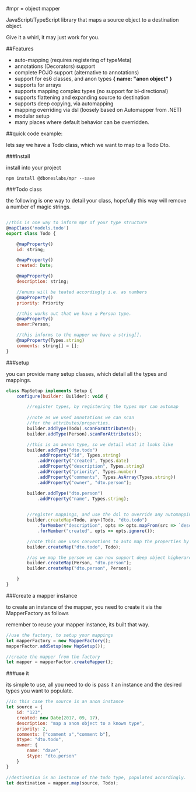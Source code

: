 #mpr = object mapper

JavaScript/TypeScript library that maps a source object to a destination object.

Give it a whirl, it may just work for you.

##Features 

* auto-mapping (requires registering of typeMeta)
* annotations (Decorators) support
* complete POJO support (alternative to annotations)
* support for es6 classes, and anon types **{ name: "anon object" }**
* supports for arrays 
* supports mapping complex types (no support for bi-directional)
* supports flattening and expanding source to destination
* supports deep copying, via automapping 
* mapping overriding via dsl (loosely based on Automapper from .NET)
* modular setup
* many places where default behavior can be overridden.

##quick code example:

lets say we have a Todo class, which we want to map to a Todo Dto.

###Install

install into your project

```
npm install @dboneslabs/mpr --save
```

###Todo class

the following is one way to detail your class, hopefully this way will remove a number of magic strings.

```javascript

//this is one way to inform mpr of your type structure
@mapClass('models.todo')
export class Todo {

    @mapProperty()
    id: string;

    @mapProperty()
    created: Date;

    @mapProperty()
    description: string;

    //enums will be teated accordingly i.e. as numbers
    @mapProperty()
    priority: Priority

    //this works out that we have a Person type.
    @mapProperty()
    owner:Person;

    //this informs to the mapper we have a string[].
    @mapProperty(Types.string)
    comments: string[] = [];
}
```



###setup

you can provide many setup classes, which detail all the types and mappings.

```javascript
class MapSetup implements Setup {
    configure(builder: Builder): void {

        //register types, by registering the types mpr can automap
        
        //note as we used annotations we can scan 
        //for the attributes/properties.
        builder.addType(Todo).scanForAttributes();
        builder.addType(Person).scanForAttributes();

        //this is an annon type, so we detail what it looks like
        builder.addType("dto.todo")
            .addProperty("id", Types.string)
            .addProperty("created", Types.date)
            .addProperty("description", Types.string)
            .addProperty("priority", Types.number)
            .addProperty("comments", Types.AsArray(Types.string))
            .addProperty("owner", "dto.person");

        builder.addType("dto.person")
            .addProperty("name", Types.string);

        
        //register mappings, and use the dsl to override any automapping.
        builder.createMap<Todo, any>(Todo, "dto.todo")
            .forMember("description", opts => opts.mapFrom(src => `desc: ${src.description}`))
            .forMember("created", opts => opts.ignore());

        //note this one uses conventions to auto map the properties by matching name.
        builder.createMap("dto.todo", Todo);

        //as we map the person we can now support deep object higherarchies.
        builder.createMap(Person, "dto.person");
        builder.createMap("dto.person", Person);

    }
}
```

###create a mapper instance 

to create an instance of the mapper, you need to create it via the MapperFactory as follows

remember to reuse your mapper instance, its built that way.

```javascript
//use the factory, to setup your mappings
let mapperFactory = new MapperFactory();
mapperFactor.addSetup(new MapSetup());

//create the mapper from the factory
let mapper = mapperFactor.createMapper();
```

###use it

its simple to use, all you need to do is pass it an instance and the desired types you want to populate.

```javascript
//in this case the source is an anon instance
let source = {
    id: "123",
    created: new Date(2017, 09, 17),
    description: "map a anon object to a known type",
    priority: 2,
    comments: ["comment a","comment b"],
    $type: "dto.todo",
    owner: {
        name: "dave",
        $type: "dto.person"
    }
}

//destination is an instacne of the todo type, populated accordingly.
let destination = mapper.map(source, Todo);
```